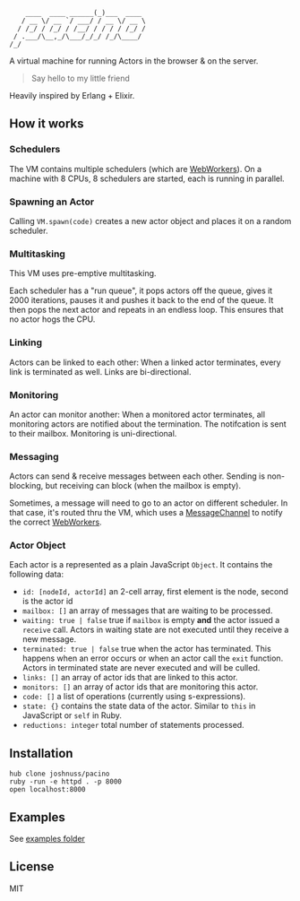 
        ____  ____ ______(_)___  ____
       / __ \/ __ `/ ___/ / __ \/ __ \
      / /_/ / /_/ / /__/ / / / / /_/ /
     / .___/\__,_/\___/_/_/ /_/\____/
    /_/

A virtual machine for running Actors in the browser & on the server.

> Say hello to my little friend

Heavily inspired by Erlang + Elixir.

## How it works

### Schedulers

The VM contains multiple schedulers (which are [WebWorkers](https://developer.mozilla.org/en-US/docs/Web/API/Web_Workers_API)). On a machine with 8 CPUs, 8 schedulers are started, each is running in parallel.


### Spawning an Actor

Calling `VM.spawn(code)` creates a new actor object and places it on a random scheduler.

### Multitasking

This VM uses pre-emptive multitasking.

Each scheduler has a "run queue", it pops actors off the queue, gives it 2000 iterations, pauses it and pushes it back to the end of the queue. It then pops the next actor and repeats in an endless loop. This ensures that no actor hogs the CPU.

### Linking

Actors can be linked to each other: When a linked actor terminates, every link is terminated as well. Links are bi-directional.

### Monitoring

An actor can monitor another: When a monitored actor terminates, all monitoring actors are notified about the termination. The notifcation is sent to their mailbox. Monitoring is uni-directional.

### Messaging

Actors can send & receive messages between each other. Sending is non-blocking, but receiving can block (when the mailbox is empty).

Sometimes, a message will need to go to an actor on different scheduler. In that case, it's routed thru the VM, which uses a [MessageChannel](https://developer.mozilla.org/en-US/docs/Web/API/MessageChannel) to notify the correct [WebWorkers](https://developer.mozilla.org/en-US/docs/Web/API/Web_Workers_API).

### Actor Object

Each actor is a represented as a plain JavaScript `Object`. It contains the following data:

- `id: [nodeId, actorId]` an 2-cell array, first element is the node, second is the actor id
- `mailbox: []` an array of messages that are waiting to be processed.
- `waiting: true | false` true if `mailbox` is empty **and** the actor issued a `receive` call. Actors in waiting state are not executed until they receive a new message.
- `terminated: true | false` true when the actor has terminated. This happens when an error occurs or when an actor call the `exit` function. Actors in terminated state are never executed and will be culled.
- `links: []` an array of actor ids that are linked to this actor.
- `monitors: []` an array of actor ids that are monitoring this actor.
- `code: []` a list of operations (currently using s-expressions).
- `state: {}` contains the state data of the actor. Similar to `this` in JavaScript or `self` in Ruby.
- `reductions: integer` total number of statements processed.

## Installation

```
hub clone joshnuss/pacino
ruby -run -e httpd . -p 8000
open localhost:8000
```

## Examples

See [examples folder](examples)

## License

MIT
